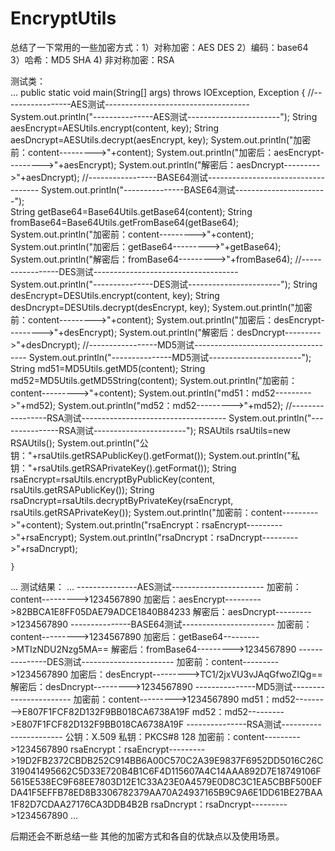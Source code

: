# EncryptUtils
总结了一下常用的一些加密方式：1）对称加密：AES DES
                              2）编码：base64       
                              3）哈希：MD5 SHA
                              4) 非对称加密：RSA
                              
测试类：                              
 ...
 public static void main(String[] args) throws IOException, Exception {
		//-----------------AES测试------------------------------------
		System.out.println("---------------AES测试-----------------------");
		String aesEncrypt=AESUtils.encrypt(content, key);
		String aesDncrypt=AESUtils.decrypt(aesEncrypt, key);
		System.out.println("加密前：content--------->"+content);
		System.out.println("加密后：aesEncrypt--------->"+aesEncrypt);
		System.out.println("解密后：aesDncrypt--------->"+aesDncrypt);
		//-----------------BASE64测试------------------------------------
		System.out.println("---------------BASE64测试-----------------------");		
		String getBase64=Base64Utils.getBase64(content);
		String fromBase64=Base64Utils.getFromBase64(getBase64);
		System.out.println("加密前：content--------->"+content);
		System.out.println("加密后：getBase64--------->"+getBase64);
		System.out.println("解密后：fromBase64--------->"+fromBase64);
		//-----------------DES测试------------------------------------
		System.out.println("---------------DES测试-----------------------");
		String desEncrypt=DESUtils.encrypt(content, key);
		String desDncrypt=DESUtils.decrypt(desEncrypt, key);
		System.out.println("加密前：content--------->"+content);
		System.out.println("加密后：desEncrypt--------->"+desEncrypt);
		System.out.println("解密后：desDncrypt--------->"+desDncrypt);
		//-----------------MD5测试------------------------------------
		System.out.println("---------------MD5测试-----------------------");
		String md51=MD5Utils.getMD5(content);
		String md52=MD5Utils.getMD5String(content);
		System.out.println("加密前：content--------->"+content);
		System.out.println("md51：md52--------->"+md52);
		System.out.println("md52：md52--------->"+md52);
		//-----------------RSA测试------------------------------------
		System.out.println("---------------RSA测试-----------------------");
		RSAUtils rsaUtils=new RSAUtils();
		System.out.println("公钥："+rsaUtils.getRSAPublicKey().getFormat());
		System.out.println("私钥："+rsaUtils.getRSAPrivateKey().getFormat());
		String rsaEncrypt=rsaUtils.encryptByPublicKey(content, rsaUtils.getRSAPublicKey());
		String rsaDncrypt=rsaUtils.decryptByPrivateKey(rsaEncrypt, rsaUtils.getRSAPrivateKey());
		System.out.println("加密前：content--------->"+content);
		System.out.println("rsaEncrypt：rsaEncrypt--------->"+rsaEncrypt);
		System.out.println("rsaDncrypt：rsaDncrypt--------->"+rsaDncrypt);
 
	}
 ...
 测试结果：
 ...
 ---------------AES测试-----------------------
加密前：content--------->1234567890
加密后：aesEncrypt--------->82BBCA1E8FF05DAE79ADCE1840B84233
解密后：aesDncrypt--------->1234567890
---------------BASE64测试-----------------------
加密前：content--------->1234567890
加密后：getBase64--------->MTIzNDU2Nzg5MA==
解密后：fromBase64--------->1234567890
---------------DES测试-----------------------
加密前：content--------->1234567890
加密后：desEncrypt--------->TC1/2jxVU3vJAqGfwoZIQg==
解密后：desDncrypt--------->1234567890
---------------MD5测试-----------------------
加密前：content--------->1234567890
md51：md52--------->E807F1FCF82D132F9BB018CA6738A19F
md52：md52--------->E807F1FCF82D132F9BB018CA6738A19F
---------------RSA测试-----------------------
公钥：X.509
私钥：PKCS#8
128
加密前：content--------->1234567890
rsaEncrypt：rsaEncrypt--------->19D2FB2372CBDB252C914BB6A00C570C2A39E9837F6952DD5016C26C319041495662C5D33E720B4B1C6F4D115607A4C14AAA892D7E18749106F5615E538EC9F68EE7803D12E1C33A23E0A4579E0D8C3C1EA5CBBF500EFDA41F5EFFB78ED8B3306782379AA70A24937165B9C9A6E1DD61BE27BAA1F82D7CDAA27176CA3DDB4B2B
rsaDncrypt：rsaDncrypt--------->1234567890
 ...
 
 后期还会不断总结一些 其他的加密方式和各自的优缺点以及使用场景。
 
